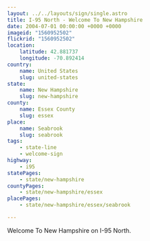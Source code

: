 ```yaml
---
layout: ../../layouts/sign/single.astro
title: I-95 North - Welcome To New Hampshire
date: 2004-07-01 00:00:00 +0000 +0000
imageid: "1560952502"
flickrid: "1560952502"
location:
    latitude: 42.881737
    longitude: -70.892414
country:
    name: United States
    slug: united-states
state:
    name: New Hampshire
    slug: new-hampshire
county:
    name: Essex County
    slug: essex
place:
    name: Seabrook
    slug: seabrook
tags:
    - state-line
    - welcome-sign
highway:
    - i95
statePages:
    - state/new-hampshire
countyPages:
    - state/new-hampshire/essex
placePages:
    - state/new-hampshire/essex/seabrook

---
```

Welcome To New Hampshire on I-95 North.
